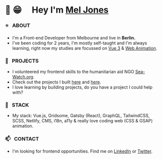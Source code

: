 # 👋 😁&nbsp;&nbsp;&nbsp;&nbsp;   Hey I'm [Mel Jones](https://meljones.netlify.app/)

### ⭐&nbsp;&nbsp; ABOUT
- I'm a Front-end Developer from Melbourne and live in **Berlin.**
- I've been coding for 2 years, I'm mostly self-taught and I'm always learning, right now my studies are focussed on [Vue 3](https://github.com/MoodyBones/Vue-3-Studies) & [Web Animation](https://github.com/MoodyBones/Web-Animation-Studies).

### 💝&nbsp;&nbsp; PROJECTS
- I volunteered my frontend skills to the humanitarian aid NGO [Sea-Watch.org](https://github.com/sea-watch). 
- Check out the projects I built [here](https://losfuerlesbos.com/) and [here](https://stiftung-seenotrettung.org/de/).
- I love learning by building projects, do you have a project I could help with?

### 🌱&nbsp;&nbsp; STACK
- My stack: Vue.js, Gridsome, Gatsby (React), GraphQL, TailwindCSS, SCSS, Netlify, CMS, i18n, a11y & really love coding web (CSS & GSAP) animation.

### 📫&nbsp;&nbsp; CONTACT
- I'm looking for frontend opportunities. Find me on [LinkedIn](https://www.linkedin.com/in/mel-jones-4a5835182/) or [Twitter](https://twitter.com/_moodybones).


<!--
**MoodyBones/MoodyBones** is a ✨ _special_ ✨ repository because its `README.md` (this file) appears on your GitHub profile.

Here are some ideas to get you started:

- 🔭 I’m currently working on ...
- I’m currently learning ...
- 👯 I’m looking to collaborate on ...
- 🤔 I’m looking for help with ...
- 💬 Ask me about ...
- 📫 How to reach me: ...
- 😄 Pronouns: ...
- ⚡ Fun fact: ...
-->

